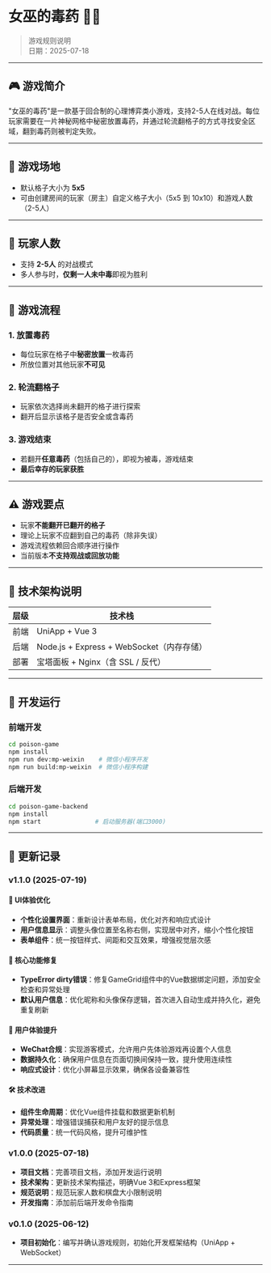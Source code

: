 # 女巫的毒药 🧙‍♀️

> 游戏规则说明  
> 日期：2025-07-18  

---

## 🎮 游戏简介

"女巫的毒药"是一款基于回合制的心理博弈类小游戏，支持2-5人在线对战。每位玩家需要在一片神秘网格中秘密放置毒药，并通过轮流翻格子的方式寻找安全区域，翻到毒药则被判定失败。

---

## 📐 游戏场地

- 默认格子大小为 **5x5**
- 可由创建房间的玩家（房主）自定义格子大小（5x5 到 10x10）和游戏人数（2-5人）

---

## 👥 玩家人数

- 支持 **2-5人** 的对战模式
- 多人参与时，**仅剩一人未中毒**即视为胜利

---

## 🔁 游戏流程

### 1. 放置毒药
- 每位玩家在格子中**秘密放置**一枚毒药
- 所放位置对其他玩家**不可见**

### 2. 轮流翻格子
- 玩家依次选择尚未翻开的格子进行探索
- 翻开后显示该格子是否安全或含毒药

### 3. 游戏结束
- 若翻开**任意毒药**（包括自己的），即视为被毒，游戏结束
- **最后幸存的玩家获胜**

---

## ⚠️ 游戏要点

- 玩家**不能翻开已翻开的格子**
- 理论上玩家不应翻到自己的毒药（除非失误）
- 游戏流程依赖回合顺序进行操作
- 当前版本**不支持观战或回放功能**

---

## 🧩 技术架构说明

| 层级 | 技术栈             |
|------|--------------------|
| 前端 | UniApp + Vue 3     |
| 后端 | Node.js + Express + WebSocket（内存存储） |
| 部署 | 宝塔面板 + Nginx（含 SSL / 反代） |

---

## 🚀 开发运行

### 前端开发
```bash
cd poison-game
npm install
npm run dev:mp-weixin    # 微信小程序开发
npm run build:mp-weixin  # 微信小程序构建
```

### 后端开发
```bash
cd poison-game-backend
npm install
npm start               # 启动服务器(端口3000)
```

---

## 📅 更新记录

### v1.1.0 (2025-07-19)

#### 🎨 UI体验优化
- **个性化设置界面**：重新设计表单布局，优化对齐和响应式设计
- **用户信息显示**：调整头像位置至名称右侧，实现居中对齐，缩小个性化按钮
- **表单组件**：统一按钮样式、间距和交互效果，增强视觉层次感

#### 🔧 核心功能修复  
- **TypeError dirty错误**：修复GameGrid组件中的Vue数据绑定问题，添加安全检查和异常处理
- **默认用户信息**：优化昵称和头像保存逻辑，首次进入自动生成并持久化，避免重复刷新

#### 🚀 用户体验提升
- **WeChat合规**：实现游客模式，允许用户先体验游戏再设置个人信息
- **数据持久化**：确保用户信息在页面切换间保持一致，提升使用连续性
- **响应式设计**：优化小屏幕显示效果，确保各设备兼容性

#### 🛠️ 技术改进
- **组件生命周期**：优化Vue组件挂载和数据更新机制
- **异常处理**：增强错误捕获和用户友好的提示信息
- **代码质量**：统一代码风格，提升可维护性

### v1.0.0 (2025-07-18)
- **项目文档**：完善项目文档，添加开发运行说明
- **技术架构**：更新技术架构描述，明确Vue 3和Express框架
- **规范说明**：规范玩家人数和棋盘大小限制说明
- **开发指南**：添加前后端开发命令指南

### v0.1.0 (2025-06-12)
- **项目初始化**：编写并确认游戏规则，初始化开发框架结构（UniApp + WebSocket）

---

